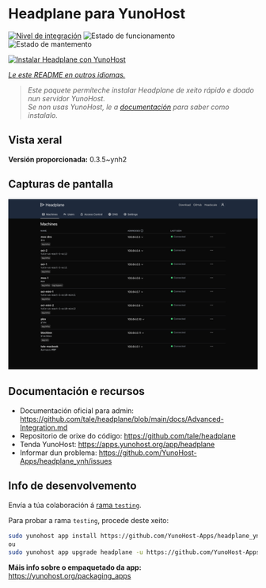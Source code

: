 <!--
NOTA: Este README foi creado automáticamente por <https://github.com/YunoHost/apps/tree/master/tools/readme_generator>
NON debe editarse manualmente.
-->

# Headplane para YunoHost

[![Nivel de integración](https://apps.yunohost.org/badge/integration/headplane)](https://ci-apps.yunohost.org/ci/apps/headplane/)
![Estado de funcionamento](https://apps.yunohost.org/badge/state/headplane)
![Estado de mantemento](https://apps.yunohost.org/badge/maintained/headplane)

[![Instalar Headplane con YunoHost](https://install-app.yunohost.org/install-with-yunohost.svg)](https://install-app.yunohost.org/?app=headplane)

*[Le este README en outros idiomas.](./ALL_README.md)*

> *Este paquete permíteche instalar Headplane de xeito rápido e doado nun servidor YunoHost.*  
> *Se non usas YunoHost, le a [documentación](https://yunohost.org/install) para saber como instalalo.*

## Vista xeral



**Versión proporcionada:** 0.3.5~ynh2

## Capturas de pantalla

![Captura de pantalla de Headplane](./doc/screenshots/screenshot.png)

## Documentación e recursos

- Documentación oficial para admin: <https://github.com/tale/headplane/blob/main/docs/Advanced-Integration.md>
- Repositorio de orixe do código: <https://github.com/tale/headplane>
- Tenda YunoHost: <https://apps.yunohost.org/app/headplane>
- Informar dun problema: <https://github.com/YunoHost-Apps/headplane_ynh/issues>

## Info de desenvolvemento

Envía a túa colaboración á [rama `testing`](https://github.com/YunoHost-Apps/headplane_ynh/tree/testing).

Para probar a rama `testing`, procede deste xeito:

```bash
sudo yunohost app install https://github.com/YunoHost-Apps/headplane_ynh/tree/testing --debug
ou
sudo yunohost app upgrade headplane -u https://github.com/YunoHost-Apps/headplane_ynh/tree/testing --debug
```

**Máis info sobre o empaquetado da app:** <https://yunohost.org/packaging_apps>
